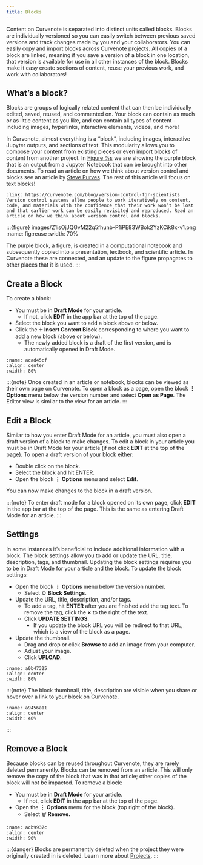 ```yaml
---
title: Blocks
---
```


Content on Curvenote is separated into distinct units called blocks. Blocks are individually versioned so you can easily switch between previous saved versions and track changes made by you and your collaborators. You can easily copy and import blocks across Curvenote projects. All copies of a block are linked, meaning if you save a version of a block in one location, that version is available for use in all other instances of the block. Blocks make it easy create sections of content, reuse your previous work, and work with collaborators!

## What’s a block?

Blocks are groups of logically related content that can then be individually edited, saved, reused, and commented on. Your block can contain as much or as little content as you like, and can contain all types of content - including images, hyperlinks, interactive elements, videos, and more!

In Curvenote, almost everything is a “block”, including images, interactive Jupyter outputs, and sections of text. This modularity allows you to compose your content from existing pieces or even import blocks of content from another project. In [Figure %s](#fig:reuse) we are showing the purple block that is an output from a Jupyter Notebook that can be brought into other documents. To read an article on how we think about version control and blocks see an article by [Steve Purves](https://curvenote.com/blog/version-control-for-scientists). The rest of this article will focus on text blocks!

```{card} 📖 Version Control for Scientists
:link: https://curvenote.com/blog/version-control-for-scientists
Version control systems allow people to work iteratively on content, code, and materials with the confidence that their work won’t be lost and that earlier work can be easily revisited and reproduced. Read an article on how we think about version control and blocks.
```

:::{figure} images/Z1isOjJQGvM22q5fhunb-P1iPE83WBok2YzKCik8x-v1.png
:name: fig:reuse
:width: 70%

The purple block, a figure, is created in a computational notebook and subsequently copied into a presentation, textbook, and scientific article. In Curvenote these are connected, and an update to the figure propagates to other places that it is used.
:::

## Create a Block

To create a block:

- You must be in **Draft Mode** for your article.
  - If not, click **EDIT** in the app bar at the top of the page.
- Select the block you want to add a block above or below.
- Click the ➕ **Insert Content Block** corresponding to where you want to add a new block (above or below).
  - The newly added block is a draft of the first version, and is automatically opened in Draft Mode.

```{figure} images/MshxlXndaLsk3WbJ0ZGy-Ec4xhxdQM0LDveou0h7D-v2.mp4
:name: acad45cf
:align: center
:width: 80%
```

:::{note}
Once created in an article or notebook, blocks can be viewed as their own page on Curvenote. To open a block as a page, open the block $\mathbf{\vdots}$ **Options** menu below the version number and select **Open as Page**. The Editor view is similar to the view for an article.
:::

## Edit a Block

Similar to how you enter Draft Mode for an article, you must also open a draft version of a block to make changes. To edit a block in your article you must be in Draft Mode for your article (if not click **EDIT** at the top of the page). To open a draft version of your block either:

- Double click on the block.
- Select the block and hit ENTER.
- Open the block $\mathbf{\vdots}$ **Options** menu and select **Edit**.

You can now make changes to the block in a draft version.

:::{note}
To enter draft mode for a block opened on its own page, click **EDIT** in the app bar at the top of the page. This is the same as entering Draft Mode for an article.
:::

## Settings

In some instances it’s beneficial to include additional information with a block. The block settings allow you to add or update the URL, title, description, tags, and thumbnail. Updating the block settings requires you to be in Draft Mode for your article and the block. To update the block settings:

- Open the block $\mathbf{\vdots}$ **Options** menu below the version number.
  - Select ⚙️ **Block Settings**.
- Update the URL, title, description, and/or tags.
  - To add a tag, hit **ENTER** after you are finished add the tag text. To remove the tag, click the $\mathbf{\times}$ to the right of the text.
  - Click **UPDATE SETTINGS**.
    - If you update the block URL you will be redirect to that URL, which is a view of the block as a page.
- Update the thumbnail.
  - Drag and drop or click **Browse** to add an image from your computer.
  - Adjust your image.
  - Click **UPLOAD**.

```{figure} images/MshxlXndaLsk3WbJ0ZGy-e8ekRJBORLYbCbelLaun-v2.mp4
:name: a0b47325
:align: center
:width: 80%
```

:::{note}
The block thumbnail, title, description are visible when you share or hover over a link to your block on Curvenote.

```{figure} images/MshxlXndaLsk3WbJ0ZGy-W3s92muGwSFnZZYW5ERy-v1.png
:name: a9456a11
:align: center
:width: 40%
```

:::

## Remove a Block

Because blocks can be reused throughout Curvenote, they are rarely deleted permanently. Blocks can be removed from an article. This will only remove the copy of the block that was in that article; other copies of the block will not be impacted. To remove a block:

- You must be in **Draft Mode** for your article.
  - If not, click **EDIT** in the app bar at the top of the page.
- Open the $\mathbf{\vdots}$ **Options** menu for the block (top right of the block).
  - Select 🗑️ **Remove.**

```{figure} images/MshxlXndaLsk3WbJ0ZGy-I2avfquiBN3Zps19ShcK-v3.mp4
:name: acb9937c
:align: center
:width: 90%
```

:::{danger}
Blocks are permanently deleted when the project they were originally created in is deleted. Learn more about [Projects](./curvenote-projects.md).
:::
